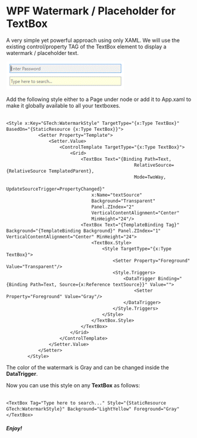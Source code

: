 # WPF Watermark / Placeholder for TextBox 

<p>A very simple yet powerful approach using only XAML. We will use the existing control/property TAG of the TextBox element to display a watermark / placeholder text.</p>

![alt text][outputImage]


<p>Add the following style either to a Page under <Window.Resources> node or add it to App.xaml to make it globally available to all your textboxes.</p>

```xaml

<Style x:Key="GTech:WatermarkStyle" TargetType="{x:Type TextBox}" BasedOn="{StaticResource {x:Type TextBox}}">
            <Setter Property="Template">
                <Setter.Value>
                    <ControlTemplate TargetType="{x:Type TextBox}">
                        <Grid>
                            <TextBox Text="{Binding Path=Text,
                                                RelativeSource={RelativeSource TemplatedParent}, 
                                                Mode=TwoWay,
                                                UpdateSourceTrigger=PropertyChanged}"
                                x:Name="textSource" 
                                Background="Transparent" 
                                Panel.ZIndex="2"
                                VerticalContentAlignment="Center"
                                MinHeight="24"/>
                            <TextBox Text="{TemplateBinding Tag}" Background="{TemplateBinding Background}" Panel.ZIndex="1" VerticalContentAlignment="Center" MinHeight="24">
                                <TextBox.Style>
                                    <Style TargetType="{x:Type TextBox}">
                                        <Setter Property="Foreground" Value="Transparent"/>
                                        <Style.Triggers>
                                            <DataTrigger Binding="{Binding Path=Text, Source={x:Reference textSource}}" Value="">
                                                <Setter Property="Foreground" Value="Gray"/>
                                            </DataTrigger>
                                        </Style.Triggers>
                                    </Style>
                                </TextBox.Style>
                            </TextBox>
                        </Grid>
                    </ControlTemplate>
                </Setter.Value>
            </Setter>
        </Style>
```
The color of the watermark is Gray and can be changed inside the <b>DataTrigger</b>.

Now you can use this style on any <b>TextBox</b> as follows:
```xaml

<TextBox Tag="Type here to search..." Style="{StaticResource GTech:WatermarkStyle}" Background="LightYellow" Foreground="Gray" </TextBox>

```



[outputImage]: images/OutputWPF_Watermark.gif "Output"


##### Enjoy!
